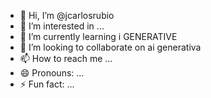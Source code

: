 - 👋 Hi, I’m @jcarlosrubio
- 👀 I’m interested in ...
- 🌱 I’m currently learning i GENERATIVE
- 💞️ I’m looking to collaborate on ai generativa
- 📫 How to reach me ...
- 😄 Pronouns: ...
- ⚡ Fun fact: ...

<!---
jcarlosrubio/jcarlosrubio is a ✨ special ✨ repository because its `README.md` (this file) appears on your GitHub profile.
You can click the Preview link to take a look at your changes.
--->
